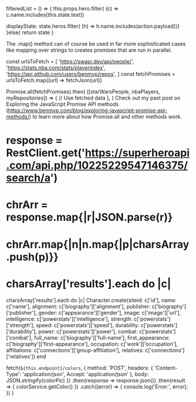 



filteredList = () => {
   this.props.hero.filter( (c) => c.name.includes(this.state.text))



   displayState: state.heros.filter( (h) => h.name.includes(action.payload))}
 }else{
   return state
 }



 The .map() method can of course be used in far more sophisticated cases like mapping over strings to creates promises that are run in parallel.

 const urlsToFetch = [
   'https://swapi.dev/api/people/',
   'https://stats.nba.com/stats/playerindex',
   'https://api.github.com/users/benmvp/repos',
 ]
 const fetchPromises = urlsToFetch.map((url) => fetchJson(url))

 Promise.all(fetchPromises).then(
   ([starWarsPeople, nbaPlayers, myRepositories]) => {
     // Use fetched data
   },
 )
 Check out my past post on Exploring the JavaScript Promise API methods  (https://www.benmvp.com/blog/exploring-javascript-promise-api-methods/) to learn more about how Promise.all and other methods work.





 # response = RestClient.get('https://superheroapi.com/api.php/10225229547146375/search/a')
 # chrArr = response.map{|r|JSON.parse(r)}
 # chrArr.map{|n|n.map{|p|charsArray.push(p)}}
 # charsArray['results'].each do |c|
 charsArray['results'].each do |c|
   Character.create(siteid: c['id'], name: c['name'], alignment: c['biography']['alignment'], publisher: c['biography']['publisher'], gender: c['appearance']['gender'], image: c['image']['url'], intelligence: c['powerstats']['intelligence'], strength: c['powerstats']['strength'], speed: c['powerstats']['speed'], durability: c['powerstats']['durability'], power: c['powerstats']['power'], combat: c['powerstats']['combat'], full_name: c['biography']['full-name'], first_appearance: c['biography']['first-appearance'], occupation: c['work']['occupation'], affiliations: c['connections']['group-affiliation'], relatives: c['connections']['relatives'])
 end



 fetch(`${this.endpoint}/colors`,
       {
         method: 'POST',
         headers: {
           'Content-Type': 'application/json',
         Accept: 'application/json'
           },
         body: JSON.stringify(colorPic)
       })
         .then(response => response.json())
         .then(result => {
           colorService.getColor()
         })
         .catch((error) => {
         console.log('Error:', error);
         })
   }
